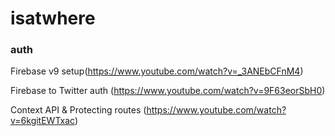 # isatwhere

### auth
Firebase v9 setup(https://www.youtube.com/watch?v=_3ANEbCFnM4)

Firebase to Twitter auth (https://www.youtube.com/watch?v=9F63eorSbH0)

Context API & Protecting routes (https://www.youtube.com/watch?v=6kgitEWTxac)